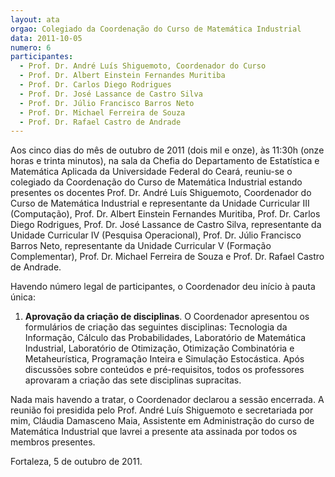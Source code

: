 ```yaml
---
layout: ata
orgao: Colegiado da Coordenação do Curso de Matemática Industrial
data: 2011-10-05
numero: 6
participantes:
  - Prof. Dr. André Luís Shiguemoto, Coordenador do Curso
  - Prof. Dr. Albert Einstein Fernandes Muritiba
  - Prof. Dr. Carlos Diego Rodrigues
  - Prof. Dr. José Lassance de Castro Silva
  - Prof. Dr. Júlio Francisco Barros Neto
  - Prof. Dr. Michael Ferreira de Souza
  - Prof. Dr. Rafael Castro de Andrade
---
```


Aos cinco dias do mês de outubro de 2011 (dois mil e onze), às 11:30h (onze horas e trinta minutos), na sala da Chefia do Departamento de Estatística e Matemática Aplicada da Universidade Federal do Ceará, reuniu-se o colegiado da Coordenação do Curso de Matemática Industrial estando presentes os docentes Prof. Dr. André Luís Shiguemoto, Coordenador do Curso de Matemática Industrial e representante da Unidade Curricular III (Computação), Prof. Dr. Albert Einstein Fernandes Muritiba, Prof. Dr. Carlos Diego Rodrigues, Prof. Dr. José Lassance de Castro Silva, representante da Unidade Curricular IV (Pesquisa Operacional), Prof. Dr. Júlio Francisco Barros Neto, representante da Unidade Curricular V (Formação Complementar), Prof. Dr. Michael Ferreira de Souza e Prof. Dr. Rafael Castro de Andrade.

Havendo número legal de participantes, o Coordenador deu início à pauta única:

1. **Aprovação da criação de disciplinas**.
   O Coordenador apresentou os formulários de criação das seguintes disciplinas: Tecnologia da Informação, Cálculo das Probabilidades, Laboratório de Matemática Industrial, Laboratório de Otimização, Otimização Combinatória e Metaheurística, Programação Inteira e Simulação Estocástica.
   Após discussões sobre conteúdos e pré-requisitos, todos os professores aprovaram a criação das sete disciplinas supracitas.

Nada mais havendo a tratar, o Coordenador declarou a sessão encerrada.
A reunião foi presidida pelo Prof. André Luís Shiguemoto e secretariada por mim, Cláudia Damasceno Maia, Assistente em Administração do curso de Matemática Industrial que lavrei a presente ata assinada por todos os membros presentes.

Fortaleza, 5 de outubro de 2011.
